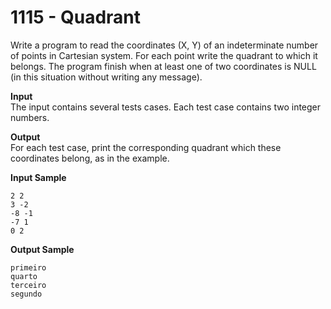 # 1115 - Quadrant

Write a program to read the coordinates (X, Y) of an indeterminate number of points in Cartesian system. For each point write the quadrant to which it belongs. The program finish when at least one of two coordinates is NULL (in this situation without writing any message).

**Input**<br>
The input contains several tests cases. Each test case contains two integer numbers.

**Output**<br>
For each test case, print the corresponding quadrant which these coordinates belong, as in the example.

**Input Sample**
```
2 2
3 -2
-8 -1
-7 1
0 2
```

**Output Sample**
```
primeiro
quarto
terceiro
segundo
```